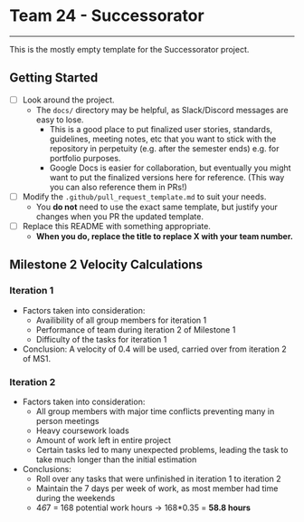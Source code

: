 # Team 24 - Successorator 

---

This is the mostly empty template for the Successorator project.

## Getting Started

 - [ ] Look around the project.
   - The `docs/` directory may be helpful, as Slack/Discord messages are easy to lose.
     - This is a good place to put finalized user stories, standards, guidelines, meeting notes, etc
       that you want to stick with the repository in perpetuity (e.g. after the semester ends) e.g.
       for portfolio purposes.
     - Google Docs is easier for collaboration, but eventually you might want to put the
       finalized versions here for reference. (This way you can also reference them in PRs!)
 - [ ] Modify the `.github/pull_request_template.md` to suit your needs.
   - You **do not** need to use the exact same template, but justify your changes when you 
     PR the updated template.
 - [ ] Replace this README with something appropriate.
   - **When you do, replace the title to replace X with your team number.**

## Milestone 2 Velocity Calculations

### Iteration 1

 - Factors taken into consideration:
   - Availibility of all group members for iteration 1
   - Performance of team during iteration 2 of Milestone 1
   - Difficulty of the tasks for iteration 1
 - Conclusion: A velocity of 0.4 will be used, carried over from iteration 2 of MS1.

### Iteration 2
 - Factors taken into consideration:
   - All group members with major time conflicts preventing many in person meetings
   - Heavy coursework loads
   - Amount of work left in entire project
   - Certain tasks led to many unexpected problems, leading the task to take much longer than the initial estimation
 - Conclusions:
   - Roll over any tasks that were unfinished in iteration 1 to iteration 2
   - Maintain the 7 days per week of work, as most member had time during the weekends
   - 4*6*7 = 168 potential work hours -> 168*0.35 = **58.8 hours**
